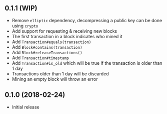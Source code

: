## 0.1.1 (WIP)

* Remove `elliptic` dependency, decompressing a public key can be done using `crypto`
* Add support for requesting & receiving new blocks
* The first transaction in a block indicates who mined it
* Add `Transaction#equals(transaction)`
* Add `Block#contains(transaction)`
* Add `Block#releaseTransactions()`
* Add `Transaction#timestamp`
* Add `Transaction#is_old` which will be true if the transaction is older than 1 day
* Transactions older than 1 day will be discarded
* Mining an empty block will throw an error

## 0.1.0 (2018-02-24)

* Initial release